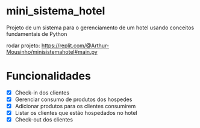 # mini_sistema_hotel
Projeto de um sistema para o gerenciamento de um hotel usando conceitos fundamentais de Python

rodar projeto: https://replit.com/@Arthur-Mousinho/minisistemahotel#main.py


# Funcionalidades 
- [x] Check-in dos clientes 
- [x] Gerenciar consumo de produtos dos hospedes 
- [x] Adicionar produtos para os clientes consumirem 
- [x] Listar os clientes que estão hospedados no hotel
- [x] Check-out dos clientes
